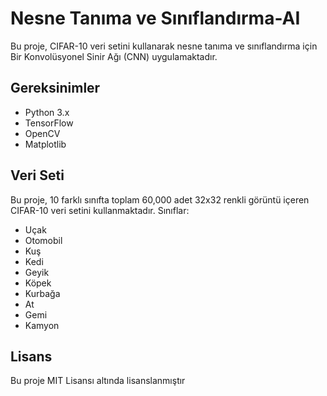 # Nesne Tanıma ve Sınıflandırma-AI

Bu proje, CIFAR-10 veri setini kullanarak nesne tanıma ve sınıflandırma için Bir Konvolüsyonel Sinir Ağı (CNN) uygulamaktadır.

## Gereksinimler

- Python 3.x
- TensorFlow
- OpenCV
- Matplotlib

## Veri Seti
Bu proje, 10 farklı sınıfta toplam 60,000 adet 32x32 renkli görüntü içeren CIFAR-10 veri setini kullanmaktadır. Sınıflar:

- Uçak
- Otomobil
- Kuş
- Kedi
- Geyik
- Köpek
- Kurbağa
- At
- Gemi
- Kamyon

## Lisans
Bu proje MIT Lisansı altında lisanslanmıştır 
